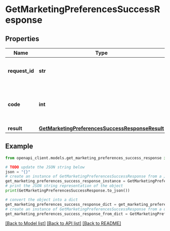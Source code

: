 # GetMarketingPreferencesSuccessResponse


## Properties

Name | Type | Description | Notes
------------ | ------------- | ------------- | -------------
**request_id** | **str** | The unique identifier for the request | 
**code** | **int** | Response code indicating the status of the request | 
**result** | [**GetMarketingPreferencesSuccessResponseResult**](GetMarketingPreferencesSuccessResponseResult.md) |  | 

## Example

```python
from openapi_client.models.get_marketing_preferences_success_response import GetMarketingPreferencesSuccessResponse

# TODO update the JSON string below
json = "{}"
# create an instance of GetMarketingPreferencesSuccessResponse from a JSON string
get_marketing_preferences_success_response_instance = GetMarketingPreferencesSuccessResponse.from_json(json)
# print the JSON string representation of the object
print(GetMarketingPreferencesSuccessResponse.to_json())

# convert the object into a dict
get_marketing_preferences_success_response_dict = get_marketing_preferences_success_response_instance.to_dict()
# create an instance of GetMarketingPreferencesSuccessResponse from a dict
get_marketing_preferences_success_response_from_dict = GetMarketingPreferencesSuccessResponse.from_dict(get_marketing_preferences_success_response_dict)
```
[[Back to Model list]](../README.md#documentation-for-models) [[Back to API list]](../README.md#documentation-for-api-endpoints) [[Back to README]](../README.md)


